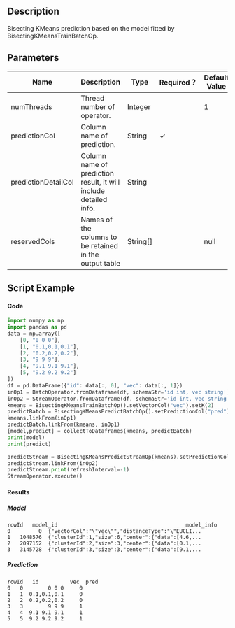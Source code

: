 ## Description
Bisecting KMeans prediction based on the model fitted by BisectingKMeansTrainBatchOp.

## Parameters
| Name | Description | Type | Required？ | Default Value |
| --- | --- | --- | --- | --- |
| numThreads | Thread number of operator. | Integer |  | 1 |
| predictionCol | Column name of prediction. | String | ✓ |  |
| predictionDetailCol | Column name of prediction result, it will include detailed info. | String |  |  |
| reservedCols | Names of the columns to be retained in the output table | String[] |  | null |

## Script Example
#### Code
```python
import numpy as np
import pandas as pd
data = np.array([
    [0, "0 0 0"],
    [1, "0.1,0.1,0.1"],
    [2, "0.2,0.2,0.2"],
    [3, "9 9 9"],
    [4, "9.1 9.1 9.1"],
    [5, "9.2 9.2 9.2"]
])
df = pd.DataFrame({"id": data[:, 0], "vec": data[:, 1]})
inOp1 = BatchOperator.fromDataframe(df, schemaStr='id int, vec string')
inOp2 = StreamOperator.fromDataframe(df, schemaStr='id int, vec string')
kmeans = BisectingKMeansTrainBatchOp().setVectorCol("vec").setK(2)
predictBatch = BisectingKMeansPredictBatchOp().setPredictionCol("pred")
kmeans.linkFrom(inOp1)
predictBatch.linkFrom(kmeans, inOp1)
[model,predict] = collectToDataframes(kmeans, predictBatch)
print(model)
print(predict)

predictStream = BisectingKMeansPredictStreamOp(kmeans).setPredictionCol("pred")
predictStream.linkFrom(inOp2)
predictStream.print(refreshInterval=-1)
StreamOperator.execute()
```


#### Results
##### Model
```
rowId   model_id                                         model_info
0         0  {"vectorCol":"\"vec\"","distanceType":"\"EUCLI...
1   1048576  {"clusterId":1,"size":6,"center":{"data":[4.6,...
2   2097152  {"clusterId":2,"size":3,"center":{"data":[0.1,...
3   3145728  {"clusterId":3,"size":3,"center":{"data":[9.1,...
```

##### Prediction
```
rowId   id          vec  pred
0   0        0 0 0     0
1   1  0.1,0.1,0.1     0
2   2  0.2,0.2,0.2     0
3   3        9 9 9     1
4   4  9.1 9.1 9.1     1
5   5  9.2 9.2 9.2     1
```





